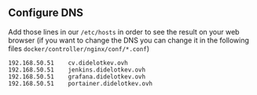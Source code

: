 ## Configure DNS

Add those lines in our `/etc/hosts` in order to see the result on your web browser
(if you want to change the DNS you can change it in the following files `docker/controller/nginx/conf/*.conf`)

    192.168.50.51    cv.didelotkev.ovh
    192.168.50.51    jenkins.didelotkev.ovh
    192.168.50.51    grafana.didelotkev.ovh
    192.168.50.51    portainer.didelotkev.ovh
